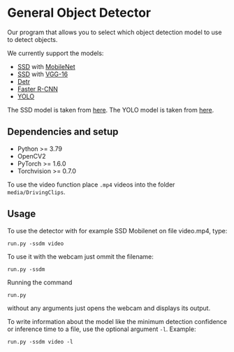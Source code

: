 # General Object Detector
Our program that allows you to select which object detection model to use to detect objects.

We currently support the models:
* [SSD](https://arxiv.org/abs/1512.02325) with [MobileNet](https://arxiv.org/abs/1704.04861)
* [SSD](https://arxiv.org/abs/1512.02325) with [VGG-16](https://arxiv.org/abs/1409.1556)
* [Detr](https://arxiv.org/abs/2005.12872)
* [Faster R-CNN](https://arxiv.org/abs/1506.01497)
* [YOLO](https://arxiv.org/abs/1804.02767)

The SSD model is taken from [here](https://github.com/qfgaohao/pytorch-ssd).
The YOLO model is taken from [here](https://github.com/ultralytics/yolov5).

## Dependencies and setup
* Python >= 3.79
* OpenCV2
* PyTorch >= 1.6.0
* Torchvision >= 0.7.0

To use the video function place `.mp4` videos into the folder `media/DrivingClips`.

## Usage
To use the detector with for example SSD Mobilenet on file video.mp4, type:

```
run.py -ssdm video
```
To use it with the webcam just ommit the filename:
```
run.py -ssdm
```
Running the command
```
run.py
```
without any arguments just opens the webcam and displays its output.

To write information about the model like the minimum detection confidence or inference time to a file, use the optional argument `-l`. Example:

```
run.py -ssdm video -l
```